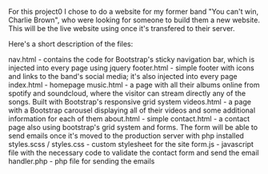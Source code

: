 For this project0 I chose to do a website for my former band "You can't win, Charlie Brown", who were looking for someone to build them a new website. This will be the live website using once it's transfered to their server.

Here's a short description of the files:

nav.html - contains the code for Bootstrap's sticky navigation bar, which is injected into every page using jquery
footer.html - simple footer with icons and links to the band's social media; it's also injected into every page
index.html - homepage
music.html - a page with all their albums online from spotify and soundcloud, where the visitor can stream directly any of the songs. Built with Bootstrap's responsive grid system
videos.html - a page with a Bootstrap carousel displaying all of their videos and some additional information for each of them
about.html - simple
contact.html - a contact page also using bootstrap's grid system and forms. The form will be able to send emails once it's moved to the production server with php installed
styles.scss / styles.css - custom stylesheet for the site
form.js - javascript file with the necessary code to validate the contact form and send the email
handler.php - php file for sending the emails
